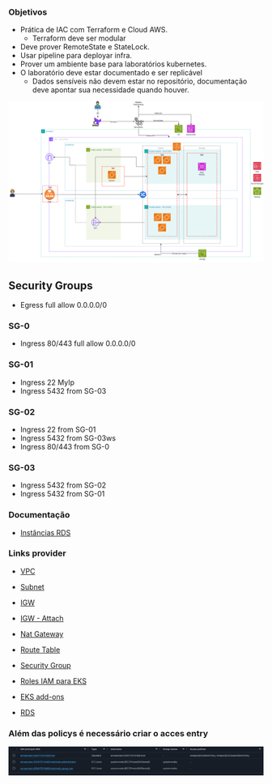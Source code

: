 ### Objetivos
- Prática de IAC com Terraform e Cloud AWS.
    - Terraform deve ser modular
- Deve prover RemoteState e StateLock.
- Usar pipeline para deployar infra.
- Prover um ambiente base para laboratórios kubernetes.
- O laboratório deve estar documentado e ser replicável
    - Dados sensíveis não devem estar no repositório, documentação deve apontar sua necessidade quando houver.



![Estágio Atual](/docs/arq-diag.png)

## Security Groups
- Egress full allow 0.0.0.0/0
### SG-0
- Ingress 80/443 full allow 0.0.0.0/0
### SG-01
- Ingress 22 MyIp 
- Ingress 5432 from SG-03
### SG-02
- Ingress 22 from SG-01
- Ingress 5432 from SG-03ws
- Ingress 80/443 from SG-0
### SG-03
- Ingress 5432 from SG-02
- Ingress 5432 from SG-01



### Documentação

- [Instâncias RDS ](https://aws.amazon.com/pt/rds/instance-types/)

### Links provider
- [VPC](https://registry.terraform.io/providers/hashicorp/aws/latest/docs/resources/vpc)
- [Subnet](https://registry.terraform.io/providers/hashicorp/aws/latest/docs/resources/subnet)
- [IGW](https://registry.terraform.io/providers/hashicorp/aws/latest/docs/resources/internet_gateway)
- [IGW - Attach](https://registry.terraform.io/providers/hashicorp/aws/latest/docs/resources/internet_gateway_attachment)
- [Nat Gateway](https://registry.terraform.io/providers/hashicorp/aws/latest/docs/resources/nat_gateway)

- [Route Table](https://registry.terraform.io/providers/hashicorp/aws/latest/docs/resources/route_table)
- [Security Group](https://registry.terraform.io/providers/hashicorp/aws/latest/docs/resources/security_group)


- [Roles IAM para EKS](https://docs.aws.amazon.com/eks/latest/userguide/cluster-iam-role.html)
- [EKS add-ons](https://docs.aws.amazon.com/eks/latest/userguide/workloads-add-ons-available-eks.html)

- [RDS](https://registry.terraform.io/providers/hashicorp/aws/latest/docs/resources/db_instance)


### Além das policys é necessário criar o acces entry
![alt text](./docs/access-entry.png)